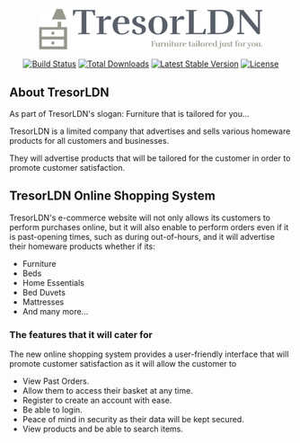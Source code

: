 <p align="center"><a href="https://laravel.com" target="_blank"><img src="https://github.com/210029073/TresorLDN_E-Commerce-/blob/develop/public/svg/logo-no-background.svg" width="400" alt="TresorLDN Logo"></a></p>

<p align="center">
<a href="https://travis-ci.org/laravel/framework"><img src="https://travis-ci.org/laravel/framework.svg" alt="Build Status"></a>
<a href="https://packagist.org/packages/laravel/framework"><img src="https://img.shields.io/packagist/dt/laravel/framework" alt="Total Downloads"></a>
<a href="https://packagist.org/packages/laravel/framework"><img src="https://img.shields.io/packagist/v/laravel/framework" alt="Latest Stable Version"></a>
<a href="https://packagist.org/packages/laravel/framework"><img src="https://img.shields.io/packagist/l/laravel/framework" alt="License"></a>
</p>

## About TresorLDN 
As part of TresorLDN's slogan: Furniture that is tailored for you...

TresorLDN is a limited company that advertises and sells various homeware products for all customers and businesses.

They will advertise products that will be tailored for the customer in order to promote customer satisfaction.

## TresorLDN Online Shopping System
TresorLDN's e-commerce website will not only allows its customers to perform purchases online, but it will also enable to perform orders even if it is past-opening times, such as during out-of-hours, and it will advertise their homeware products whether if its:

- Furniture
- Beds
- Home Essentials
- Bed Duvets
- Mattresses
- And many more...

### The features that it will cater for
The new online shopping system provides a user-friendly interface that will promote customer satisfaction as it will allow the customer to

- View Past Orders.
- Allow them to access their basket at any time.
- Register to create an account with ease.
- Be able to login.
- Peace of mind in security as their data will be kept secured.
- View products and be able to search items.
